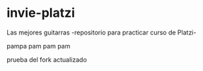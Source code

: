# invie-platzi
Las mejores guitarras -repositorio para practicar curso de Platzi-


pampa pam pam pam

prueba del fork actualizado
